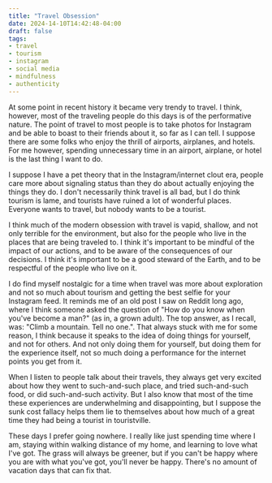 ```yaml
---
title: "Travel Obsession"
date: 2024-14-10T14:42:48-04:00
draft: false
tags:
- travel
- tourism
- instagram
- social media
- mindfulness
- authenticity
---
```


At some point in recent history it became very trendy to travel. I think,
however, most of the traveling people do this days is of the performative
nature. The point of travel to most people is to take photos for Instagram and
be able to boast to their friends about it, so far as I can tell. I suppose
there are some folks who enjoy the thrill of airports, airplanes, and hotels.
For me however, spending unnecessary time in an airport, airplane, or hotel is
the last thing I want to do.

I suppose I have a pet theory that in the Instagram/internet clout era, people
care more about signaling status than they do about actually enjoying the things
they do. I don't necessarily think travel is all bad, but I do think tourism is
lame, and tourists have ruined a lot of wonderful places. Everyone wants to
travel, but nobody wants to be a tourist.

I think much of the modern obsession with travel is vapid, shallow, and not only
terrible for the environment, but also for the people who live in the places
that are being traveled to. I think it's important to be mindful of the impact
of our actions, and to be aware of the consequences of our decisions. I think
it's important to be a good steward of the Earth, and to be respectful of the
people who live on it.

I do find myself nostalgic for a time when travel was more about exploration and
not so much about tourism and getting the best selfie for your Instagram feed.
It reminds me of an old post I saw on Reddit long ago, where I think someone
asked the question of "How do you know when you've become a man?" (as in, a
grown adult). The top answer, as I recall, was: "Climb a mountain. Tell no
one.". That always stuck with me for some reason, I think because it speaks to
the idea of doing things for yourself, and not for others. And not only doing
them for yourself, but doing them for the experience itself, not so much doing a
performance for the internet points you get from it.

When I listen to people talk about their travels, they always get very excited
about how they went to such-and-such place, and tried such-and-such food, or did
such-and-such activity. But I also know that most of the time these experiences
are underwhelming and disappointing, but I suppose the sunk cost fallacy helps
them lie to themselves about how much of a great time they had being a tourist
in touristville.

These days I prefer going nowhere. I really like just spending time where I am,
staying within walking distance of my home, and learning to love what I've got.
The grass will always be greener, but if you can't be happy where you are with
what you've got, you'll never be happy. There's no amount of vacation days that
can fix that.
